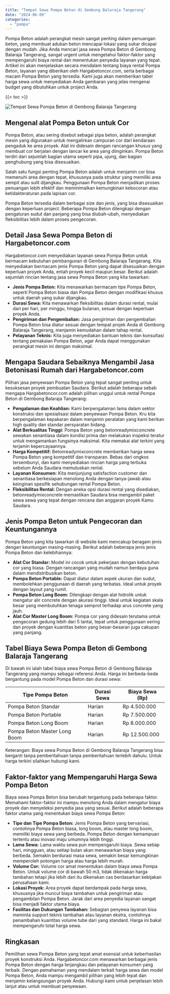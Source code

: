 ```yaml
---
title: "Tempat Sewa Pompa Beton di Gembong Balaraja Tangerang"
date: "2024-06-09"
categories: 
  - "pompa"
---
```




Pompa Beton adalah perangkat mesin sangat penting dalam penuangan beton, yang membuat adukan beton mencapai lokasi yang sukar dicapai dengan mudah. Jika Anda mencari jasa sewa Pompa Beton di Gembong Balaraja Tangerang, sangat urgent untuk mengetahui faktor-faktor yang mempengaruhi biaya rental dan menentukan penyedia layanan yang tepat. Artikel ini akan menjelaskan secara mendalam tentang biaya rental Pompa Beton, layanan yang diberikan oleh Hargabetoncor.com, serta berbagai macam Pompa Beton yang tersedia. Kami juga akan memberikan tabel harga sewa untuk menyediakan Anda gambaran yang jelas mengenai budget yang dibutuhkan untuk project Anda.

{{< toc >}}

![Tempat Sewa Pompa Beton di Gembong Balaraja Tangerang](https://hargareadymixid.github.io/pompa/concrete-pump%20(7).png)

## Mengenal alat Pompa Beton untuk Cor

Pompa Beton, atau sering disebut sebagai pipa beton, adalah perangkat mesin yang digunakan untuk mengalirkan campuran cor dari kendaraan pengaduk ke area proyek. Alat ini didesain dengan rancangan khusus yang membuat cor berjalan dengan lancar ke area yang diinginkan. Pompa Beton terdiri dari sejumlah bagian utama seperti pipa, ujung, dan bagian penghubung yang bisa disesuaikan.

Salah satu fungsi penting Pompa Beton adalah untuk menjamin cor bisa memenuhi area dengan tepat, khususnya pada struktur yang memiliki area sempit atau sulit dijangkau. Penggunaan Pompa Beton menjadikan proses penuangan lebih efektif dan meminimalkan kemungkinan kebocoran atau ketidakteraturan pada lapisan cor.

Pompa Beton tersedia dalam berbagai size dan jenis, yang bisa disesuaikan dengan keperluan project. Beberapa Pompa Beton dilengkapi dengan pengaturan sudut dan panjang yang bisa diubah-ubah, menyediakan fleksibilitas lebih dalam proses pengecoran.

## Detail Jasa Sewa Pompa Beton di Hargabetoncor.com

Hargabetoncor.com menyediakan layanan sewa Pompa Beton untuk bermacam kebutuhan pembangunan di Gembong Balaraja Tangerang. Kita menyediakan bermacam jenis Pompa Beton yang dapat disesuaikan dengan keperluan proyek Anda, entah proyek kecil maupun besar. Berikut adalah sejumlah rincian tentang jasa sewa Pompa Beton yang kita tawarkan:

- **Jenis Pompa Beton:** Kita menawarkan bermacam tipe Pompa Beton, seperti Pompa Beton biasa dan Pompa Beton dengan modifikasi khusus untuk daerah yang sukar dijangkau.
- **Durasi Sewa:** Kita menawarkan fleksibilitas dalam durasi rental, mulai dari per hari, per minggu, hingga bulanan, sesuai dengan keperluan proyek Anda.
- **Pengiriman dan Pengembalian:** Jasa pengiriman dan pengembalian Pompa Beton bisa diatur sesuai dengan tempat projek Anda di Gembong Balaraja Tangerang, menjamin kemudahan dalam tahap rental.
- **Pelayanan Teknis:** Kita juga menyediakan bantuan teknis dan konsultasi tentang pemakaian Pompa Beton, agar Anda dapat menggunakan perangkat mesin ini dengan maksimal.

## Mengapa Saudara Sebaiknya Mengambil Jasa Betonisasi Rumah dari Hargabetoncor.com

Pilihan jasa penyewaan Pompa Beton yang tepat sangat penting untuk kesuksesan proyek pembuatan Saudara. Berikut adalah beberapa sebab mengapa Hargabetoncor.com adalah pilihan unggul untuk rental Pompa Beton di Gembong Balaraja Tangerang:

- **Pengalaman dan Keahlian:** Kami berpengalaman lama dalam sektor konstruksi dan spesialisasi dalam penyewaan Pompa Beton. Kru kita berpengalaman kepakaran dalam menjamin peralatan yang kami berikan high quality dan standar persyaratan bidang.
- **Alat Berkualitas Tinggi:** Pompa Beton yang betonreadymixconcrete sewakan senantiasa dalam kondisi prima dan melakukan inspeksi teratur untuk mengamankan fungsinya maksimal. Kita memakai alat terkini yang terjamin kepercayaannya.
- **Harga Kompetitif:** Betonreadymixconcrete memberikan harga sewa Pompa Beton yang kompetitif dan transparan. Bebas dari ongkos tersembunyi, dan kami menyediakan rincian harga yang terbuka sebelum Anda Saudara memutuskan rental.
- **Layanan Konsumen:** Kita menjunjung satisfaction customer dan senantiasa berkesiapan menolong Anda dengan tanya-jawab atau keinginan spesifik sehubungan rental Pompa Beton.
- **Fleksibilitas Rental:** Dengan aneka opsi durasi rental yang disediakan, betonreadymixconcrete memastikan Saudara bisa mengambil paket sewa sewa yang tepat dengan rencana dan anggaran proyek Kamu Saudara.

## Jenis Pompa Beton untuk Pengecoran dan Keuntungannya

Pompa Beton yang kita tawarkan di website kami mencakup beragam jenis dengan keuntungan masing-masing. Berikut adalah beberapa jenis jenis Pompa Beton dan kelebihannya:

- **Alat Cor Standar:** Model ini cocok untuk pekerjaan dengan kebutuhan cor yang biasa. Dengan rancangan yang mudah namun berdaya guna dalam mendistribusikan beton.
- **Pompa Beton Portable:** Dapat diatur dalam aspek ukuran dan sudut, membolehkan penggunaan di daerah yang terbatas. Ideal untuk proyek dengan layout yang rumit.
- **Pompa Beton Long Boom:** Dilengkapi dengan alat hidrolik untuk mengatur alir concrete dengan akurasi tinggi. Ideal untuk kegiatan skala besar yang membutuhkan tenaga semprot terhadap arus concrete yang jauh.
- **Alat Cor Master Long Boom:** Pompa cor yang didesain terutama untuk pengecoran gedung lebih dari 5 lantai, tepat untuk penggunaan sering dan proyek dengan kuantitas beton yang besar-besaran juga cakupan yang panjang.

## Tabel Biaya Sewa Pompa Beton di Gembong Balaraja Tangerang

Di bawah ini ialah tabel biaya sewa Pompa Beton di Gembong Balaraja Tangerang yang mampu sebagai referensi Anda. Harga ini berbeda-beda bergantung pada model Pompa Beton dan durasi sewa:

| Tipe Pompa Beton | Durasi Sewa | Biaya Sewa (Rp) |
| --- | --- | --- |
| Pompa Beton Standar | Harian | Rp 4.500.000 |
| Pompa Beton Portable | Harian | Rp 7.500.000 |
| Pompa Beton Long Boom | Harian | Rp 8.000.000 |
| Pompa Beton Master Long Boom | Harian | Rp 12.500.000 |

Keterangan: Biaya sewa Pompa Beton di Gembong Balaraja Tangerang bisa berganti tanpa pemberitahuan tanpa pemberitahuan terlebih dahulu. Untuk harga terkini silahkan hubungi kami.

## Faktor-faktor yang Mempengaruhi Harga Sewa Pompa Beton

Biaya sewa Pompa Beton bisa berubah tergantung pada beberapa faktor. Memahami faktor-faktor ini mampu menolong Anda dalam mengatur biaya proyek dan menyeleksi penyedia jasa yang sesuai. Berikut adalah beberapa faktor utama yang menentukan biaya sewa Pompa Beton:

- **Tipe dan Tipe Pompa Beton:** Jenis Pompa Beton yang bervariasi, contohnya Pompa Beton biasa, long boom, atau master long boom, memiliki biaya sewa yang berbeda. Pompa Beton dengan kemampuan tertentu atau inovasi maju umumnya lebih tinggi.
- **Lama Sewa:** Lama waktu sewa pun mempengaruhi biaya. Sewa setiap hari, mingguan, atau setiap bulan akan menawarkan biaya yang berbeda. Semakin berdurasi masa sewa, semakin besar kemungkinan memperoleh potongan harga atau harga lebih murah.
- **Volume Cor:** Volume cor amat menentukan dalam biaya sewa Pompa Beton. Untuk volume cor di bawah 50 m3, tidak dikenakan harga tambahan tetapi jika lebih dari itu dikenakan cas berdasarkan kebijakan perusahaan kami.
- **Lokasi Proyek:** Area proyek dapat berdampak pada harga sewa, khususnya jika muncul biaya tambahan untuk pengiriman atau pengambilan Pompa Beton. Jarak dari area penyedia layanan sangat bisa menjadi faktor utama biaya.
- **Fasilitas dan Dukungan Tambahan:** Sebagian penyewa layanan bisa meminta support teknis tambahan atau layanan ekstra, contohnya penambahan kuantitas volume tube dari yang standard. Harga ini bakal mempengaruhi total harga sewa.

## Ringkasan

Pemilihan sewa Pompa Beton yang tepat amat esensial untuk keberhasilan proyek konstruksi Anda. Hargabetoncor.com menawarkan berbagai jenis Pompa Beton dengan harga terjangkau dan pelayanan konsumen yang terbaik. Dengan pemahaman yang mendalam terkait harga sewa dan model Pompa Beton, Anda mampu mengambil pilihan yang lebih tepat dan menjamin kelangsungan proyek Anda. Hubungi kami untuk penjelasan lebih lanjut atau untuk membuat penyewaan.
